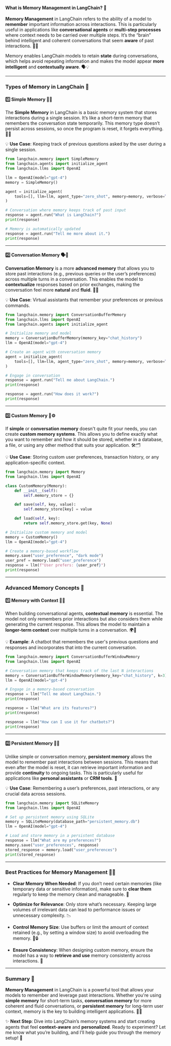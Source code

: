 
#### What is Memory Management in LangChain? 🤔
**Memory Management** in LangChain refers to the ability of a model to **remember** important information across interactions. This is particularly useful in applications like **conversational agents** or **multi-step processes** where context needs to be carried over multiple steps. It’s the “brain” behind intelligent and coherent conversations that seem **aware** of past interactions. 🧠✨

Memory enables LangChain models to retain **state** during conversations, which helps avoid repeating information and makes the model appear **more intelligent** and **contextually aware**. 🗣️💡

---

### Types of Memory in LangChain 🔐

#### 1️⃣ **Simple Memory** 📝💬
The **Simple Memory** in LangChain is a basic memory system that stores interactions during a single session. It’s like a short-term memory that remembers the conversation state temporarily. This memory type doesn’t persist across sessions, so once the program is reset, it forgets everything. 🧠❌

💡 **Use Case**: Keeping track of previous questions asked by the user during a single session.

```python
from langchain.memory import SimpleMemory
from langchain.agents import initialize_agent
from langchain.llms import OpenAI

llm = OpenAI(model="gpt-4")
memory = SimpleMemory()

agent = initialize_agent(
    tools=[], llm=llm, agent_type="zero_shot", memory=memory, verbose=True
)

# Conversation where memory keeps track of past input
response = agent.run("What is LangChain?")
print(response)

# Memory is automatically updated
response = agent.run("Tell me more about it.")
print(response)
```

---

#### 2️⃣ **Conversation Memory** 🗣️🧠
**Conversation Memory** is a more **advanced memory** that allows you to store past interactions (e.g., previous queries or the user’s preferences) across multiple turns in a conversation. This enables the model to **contextualize** responses based on prior exchanges, making the conversation feel more **natural** and **fluid**. 🧩🔄

💡 **Use Case**: Virtual assistants that remember your preferences or previous commands.

```python
from langchain.memory import ConversationBufferMemory
from langchain.llms import OpenAI
from langchain.agents import initialize_agent

# Initialize memory and model
memory = ConversationBufferMemory(memory_key="chat_history")
llm = OpenAI(model="gpt-4")

# Create an agent with conversation memory
agent = initialize_agent(
    tools=[], llm=llm, agent_type="zero_shot", memory=memory, verbose=True
)

# Engage in conversation
response = agent.run("Tell me about LangChain.")
print(response)

response = agent.run("How does it work?")
print(response)
```

---

#### 3️⃣ **Custom Memory** 🔧⚙️
If **simple** or **conversation memory** doesn't quite fit your needs, you can create **custom memory systems**. This allows you to define exactly what you want to remember and how it should be stored, whether in a database, a file, or using any other method that suits your application. 🛠️🗂️

💡 **Use Case**: Storing custom user preferences, transaction history, or any application-specific context.

```python
from langchain.memory import Memory
from langchain.llms import OpenAI

class CustomMemory(Memory):
    def __init__(self):
        self.memory_store = {}

    def save(self, key, value):
        self.memory_store[key] = value

    def load(self, key):
        return self.memory_store.get(key, None)

# Initialize custom memory and model
memory = CustomMemory()
llm = OpenAI(model="gpt-4")

# Create a memory-based workflow
memory.save("user_preference", "dark mode")
user_pref = memory.load("user_preference")
response = llm(f"User prefers: {user_pref}")
print(response)
```

---

### Advanced Memory Concepts 🧩

#### 1️⃣ **Memory with Context** 🧠💬
When building conversational agents, **contextual memory** is essential. The model not only remembers prior interactions but also considers them while generating the current response. This allows the model to maintain a **longer-term context** over multiple turns in a conversation. 🌍🔄

💡 **Example**: A chatbot that remembers the user's previous questions and responses and incorporates that into the current conversation.

```python
from langchain.memory import ConversationBufferWindowMemory
from langchain.llms import OpenAI

# Conversation memory that keeps track of the last N interactions
memory = ConversationBufferWindowMemory(memory_key="chat_history", k=3)
llm = OpenAI(model="gpt-4")

# Engage in a memory-based conversation
response = llm("Tell me about LangChain.")
print(response)

response = llm("What are its features?")
print(response)

response = llm("How can I use it for chatbots?")
print(response)
```

---

#### 2️⃣ **Persistent Memory** 💾🧠
Unlike simple or conversation memory, **persistent memory** allows the model to remember past interactions between sessions. This means that even after the model is reset, it can retrieve important information and provide **continuity** to ongoing tasks. This is particularly useful for applications like **personal assistants** or **CRM tools**. 🔄

💡 **Use Case**: Remembering a user’s preferences, past interactions, or any crucial data across sessions.

```python
from langchain.memory import SQLiteMemory
from langchain.llms import OpenAI

# Set up persistent memory using SQLite
memory = SQLiteMemory(database_path="persistent_memory.db")
llm = OpenAI(model="gpt-4")

# Load and store memory in a persistent database
response = llm("What are my preferences?")
memory.save("user_preferences", response)
stored_response = memory.load("user_preferences")
print(stored_response)
```

---

### Best Practices for Memory Management 🔧🌟

- **Clear Memory When Needed**: If you don’t need certain memories (like temporary data or sensitive information), make sure to **clear them** regularly to keep the memory clean and manageable. 🧹
  
- **Optimize for Relevance**: Only store what’s necessary. Keeping large volumes of irrelevant data can lead to performance issues or unnecessary complexity. 📉

- **Control Memory Size**: Use buffers or limit the amount of context retained (e.g., by setting a window size) to avoid overloading the memory. 🧠🔒

- **Ensure Consistency**: When designing custom memory, ensure the model has a way to **retrieve and use** memory consistently across interactions. 🔄

---

### Summary 🌟
**Memory Management** in LangChain is a powerful tool that allows your models to remember and leverage past interactions. Whether you're using **simple memory** for short-term tasks, **conversation memory** for more coherent and fluid conversations, or **persistent memory** for long-term user context, memory is the key to building intelligent applications. 🧠💬

✨ **Next Step**: Dive into LangChain’s memory systems and start creating agents that feel **context-aware** and **personalized**. Ready to experiment? Let me know what you’re building, and I’ll help guide you through the memory setup! 🌟
